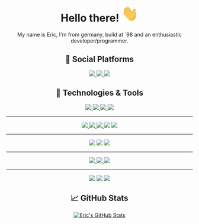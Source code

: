 <h1 align="center">
  Hello there!
  <img src="https://raw.githubusercontent.com/xPand4B/xPand4B/main/wave.gif" width="45px" height="45px"/>
</h1>

<div align="center">
  My name is Eric, I'm from germany, build at `98 and an enthusiastic developer/programmer.
  <h2>👥 Social Platforms</h2>

  <a href="https://github.com/xPand4B" target="_blank">
    <img src="https://img.shields.io/badge/Github-informational?style=for-the-badge&logo=github&logoColor=white&color=171515">
  </a>
  <a href="https://www.linkedin.com/in/eric-heinzl/" target="_blank">
    <img src="https://img.shields.io/badge/LinkedIn-informational?style=for-the-badge&logo=linkedin&logoColor=white&color=0A66C2">
  </a>
  <a href="https://www.xing.com/profile/Eric_Heinzl/cv" target="_blank">
    <img src="https://img.shields.io/badge/Xing-informational?style=for-the-badge&logo=xing&logoColor=white&color=007B80">
  </a>
  
  <br/>
  
  <h2>🔧 Technologies & Tools</h2>

  <a href="https://laravel.com" target="_blank">
    <img src="https://img.shields.io/badge/Laravel-informational?style=for-the-badge&logo=laravel&logoColor=white&color=EF3A2D">
  </a>
  <a href="https://symfony.com" target="_blank">
    <img src="https://img.shields.io/badge/Symfony-informational?style=for-the-badge&logo=symfony&logoColor=white&color=202227">
  </a>
  <a href="https://shopware.com" target="_blank">
    <img src="https://img.shields.io/badge/Shopware-informational?style=for-the-badge&logo=shopware&logoColor=white&color=189EFF">
  </a>
  <a href="https://pimcore.com" target="_blank">
    <img src="https://img.shields.io/badge/Pimcore-informational?style=for-the-badge&logo=pimcore&logoColor=white&color=6428B4">
  </a>

  ---
  
  <a href="https://www.php.net/" target="_blank">
    <img src="https://img.shields.io/badge/PHP-informational?style=for-the-badge&logo=php&logoColor=white&color=777BB3">
  </a>
  <a href="https://developer.mozilla.org/en-US/docs/Web/JavaScript" target="_blank">
    <img src="https://img.shields.io/badge/JavaScript-informational?style=for-the-badge&logo=javascript&logoColor=white&color=F7E018">
  </a>
  <a href="https://vuejs.org" target="_blank">
    <img src="https://img.shields.io/badge/Vue-informational?style=for-the-badge&logo=vue.js&logoColor=white&color=3FBA84">
  </a>
  <img src="https://img.shields.io/badge/CSharp-informational?style=for-the-badge&logo=c-sharp&logoColor=white&color=A076DB">
  <img src="https://img.shields.io/badge/Java-informational?style=for-the-badge&logo=gradle&logoColor=white&color=4C7491">
  
  ---
  
  <img src="https://img.shields.io/badge/TDD-informational?style=for-the-badge&logoColor=white&color=777BB3">
  <img src="https://img.shields.io/badge/Unit&#8725E2E%20Testing-informational?style=for-the-badge&logoColor=white&color=777BB3">
  <img src="https://img.shields.io/badge/CI&#8725CD%20Pipelines-informational?style=for-the-badge&logoColor=white&color=777BB3">
  
  ---

  <a href="https://hub.docker.com/" target="_blank">
    <img src="https://img.shields.io/badge/Docker-informational?style=for-the-badge&logo=docker&logoColor=white&color=066DA5">
  </a>
  <a href="https://laravel.com/docs/valet" target="_blank">
    <img src="https://img.shields.io/badge/Valet-informational?style=for-the-badge&logo=laravel&logoColor=white&color=EF3A2D">
  </a>
  <img src="https://img.shields.io/badge/Bash-informational?style=for-the-badge&logo=gnu-bash&logoColor=white&color=282D30">
  
  ---
  
  <img src="https://img.shields.io/badge/MacOS-informational?style=for-the-badge&logo=apple&logoColor=white&color=90A4AE">
  <img src="https://img.shields.io/badge/Linux-informational?style=for-the-badge&logo=linux&logoColor=white&color=90A4AE">
  <img src="https://img.shields.io/badge/Windoofs-informational?style=for-the-badge&logo=windows&logoColor=white&color=90A4AE">
  
  <h2>&#x1f4c8; GitHub Stats</h2>
  <a href="https://github.com/xPand4B/xPand4B">
    <img
      src="https://github-readme-stats.vercel.app/api?username=xPand4B&show_icons=true&line_height=30&count_private=true&title_color=ffffff&text_color=c9cacc&icon_color=2bbc8a&bg_color=1d1f21"
      alt="Eric's GitHub Stats"
    />
  </a>
</div>
